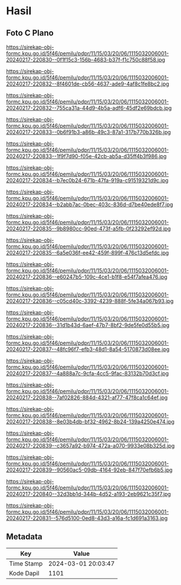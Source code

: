 # Hasil

## Foto C Plano

https://sirekap-obj-formc.kpu.go.id/5f46/pemilu/pdpr/11/15/03/20/06/1115032006001-20240217-220830--0f1f15c3-156b-4683-b37f-f1c750c88f58.jpg

https://sirekap-obj-formc.kpu.go.id/5f46/pemilu/pdpr/11/15/03/20/06/1115032006001-20240217-220832--8f4601de-cb56-4637-ade9-4af8c1fe8bc2.jpg

https://sirekap-obj-formc.kpu.go.id/5f46/pemilu/pdpr/11/15/03/20/06/1115032006001-20240217-220832--755ca31a-44d9-4b5a-adf6-45df2e69bdcb.jpg

https://sirekap-obj-formc.kpu.go.id/5f46/pemilu/pdpr/11/15/03/20/06/1115032006001-20240217-220833--0b6f91b3-a86b-49c3-87a1-317b770b326b.jpg

https://sirekap-obj-formc.kpu.go.id/5f46/pemilu/pdpr/11/15/03/20/06/1115032006001-20240217-220833--1f9f7d90-f05e-42cb-ab5a-d35ff4b3f986.jpg

https://sirekap-obj-formc.kpu.go.id/5f46/pemilu/pdpr/11/15/03/20/06/1115032006001-20240217-220834--b7ec0b24-671b-47fa-919a-c91519321d9c.jpg

https://sirekap-obj-formc.kpu.go.id/5f46/pemilu/pdpr/11/15/03/20/06/1115032006001-20240217-220834--b2abb7ac-0bec-403c-836d-d7be40ede8f7.jpg

https://sirekap-obj-formc.kpu.go.id/5f46/pemilu/pdpr/11/15/03/20/06/1115032006001-20240217-220835--9b8980cc-90ed-473f-a5fb-0f23292ef92d.jpg

https://sirekap-obj-formc.kpu.go.id/5f46/pemilu/pdpr/11/15/03/20/06/1115032006001-20240217-220835--6a5e036f-ee42-459f-899f-476c13d5efdc.jpg

https://sirekap-obj-formc.kpu.go.id/5f46/pemilu/pdpr/11/15/03/20/06/1115032006001-20240217-220836--e60247b5-109c-4ce1-b1f8-e54f7afea476.jpg

https://sirekap-obj-formc.kpu.go.id/5f46/pemilu/pdpr/11/15/03/20/06/1115032006001-20240217-220836--c05cd40c-3392-4239-888f-5fe34a067b93.jpg

https://sirekap-obj-formc.kpu.go.id/5f46/pemilu/pdpr/11/15/03/20/06/1115032006001-20240217-220836--31d1b43d-6aef-47b7-8bf2-9de5fe0d55b5.jpg

https://sirekap-obj-formc.kpu.go.id/5f46/pemilu/pdpr/11/15/03/20/06/1115032006001-20240217-220837--48fc96f7-efb3-48d1-8a54-5170873d08ee.jpg

https://sirekap-obj-formc.kpu.go.id/5f46/pemilu/pdpr/11/15/03/20/06/1115032006001-20240217-220837--4a888a7c-9cfa-4cc5-9fac-83132b70d3cf.jpg

https://sirekap-obj-formc.kpu.go.id/5f46/pemilu/pdpr/11/15/03/20/06/1115032006001-20240217-220838--7af02826-884d-4321-af77-47f8ca1c64ef.jpg

https://sirekap-obj-formc.kpu.go.id/5f46/pemilu/pdpr/11/15/03/20/06/1115032006001-20240217-220838--8e03b4db-bf32-4962-8b24-139a4250e474.jpg

https://sirekap-obj-formc.kpu.go.id/5f46/pemilu/pdpr/11/15/03/20/06/1115032006001-20240217-220839--c3657a92-b974-472a-a070-9933e08b325d.jpg

https://sirekap-obj-formc.kpu.go.id/5f46/pemilu/pdpr/11/15/03/20/06/1115032006001-20240217-220839--90560ac5-09db-4164-92eb-847f70efb6b5.jpg

https://sirekap-obj-formc.kpu.go.id/5f46/pemilu/pdpr/11/15/03/20/06/1115032006001-20240217-220840--32d3bb1d-344b-4d52-a193-2eb9621c35f7.jpg

https://sirekap-obj-formc.kpu.go.id/5f46/pemilu/pdpr/11/15/03/20/06/1115032006001-20240217-220831--576d5100-0ed8-43d3-a16a-fc1d691a3163.jpg


## Metadata

| Key        | Value               |
| ---------- | ------------------- |
| Time Stamp | 2024-03-01 20:03:47 |
| Kode Dapil | 1101                |



